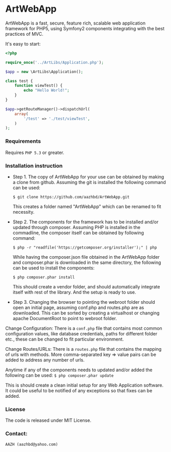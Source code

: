 
# ArtWebApp

ArtWebApp is a fast, secure, feature rich, scalable web application framework for PHP5, using Symfony2 components integrating with the best practices of MVC.

It's easy to start:

```php
<?php

require_once('../ArtLibs/Application.php');

$app = new \ArtLibs\Application();

class test {
    function viewTest() {
        echo "Hello World!";
    }
}

$app->getRouteManager()->dispatchUrl(
	array(
        '/test' => './test/viewTest',
    )
);

```


### Requirements

Requires `PHP 5.3` or greater.


### Installation instruction

* Step 1. The copy of ArtWebApp for your use can be obtained by making a clone from github. Assuming the git is installed the following command can be used:

	```
	$ git clone https://github.com/aazhbd/ArtWebApp.git
	```

	This creates a folder named "ArtWebApp" which can be renamed to fit necessity.

* Step 2. The components for the framework has to be installed and/or updated through composer. Assuming PHP is installed in the commadline, the composer itself can be obtained by following command:

	```
	$ php -r "readfile('https://getcomposer.org/installer');" | php
	```

	While having the composer.json file obtained in the ArtWebApp folder and composer.phar is downloaded in the same directory, the following can be used to install the components:

	```
	$ php composer.phar install
	```

	This should create a vendor folder, and should automatically integrate itself with rest of the library. And the setup is ready to use.
	

* Step 3. Changing the browser to pointing the webroot folder should open an initial page, assuming conf.php and routes.php are as downloaded. This can be sorted by creating a virtualhost or changing apache DocumentRoot to point to webroot folder.


Change Configuration: There is a `conf.php` file that contains most common configuration values, like database credentials, paths for different folder etc., these can be changed to fit particular environment.

Change Routes/URLs: There is a `routes.php` file that contains the mapping of urls with methods. More  comma-separated key => value pairs can be added to address any number of urls.

Anytime if any of the components needs to updated and/or added the following can be used:
    ```
    $ php composer.phar update
    ```

This is should create a clean initial setup for any Web Application software. It could be useful to be notified of any exceptions so that fixes can be added.


### License

The code is released under MIT License.


### Contact:

	AAZH (aazhbd@yahoo.com)

